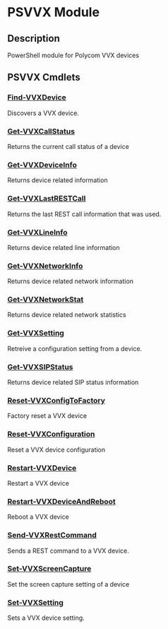 ﻿---
Module Name: PSVVX
Module Guid: 00000000-0000-0000-0000-000000000000
Download Help Link: https://github.com/zloeber/psvvx/release/PSVVX/docs/PSVVX.md
Help Version: 0.0.3
Locale: en-US
---

# PSVVX Module
## Description
PowerShell module for Polycom VVX devices

## PSVVX Cmdlets
### [Find-VVXDevice](Find-VVXDevice.md)
Discovers a VVX device.

### [Get-VVXCallStatus](Get-VVXCallStatus.md)
Returns the current call status of a device

### [Get-VVXDeviceInfo](Get-VVXDeviceInfo.md)
Returns device related information

### [Get-VVXLastRESTCall](Get-VVXLastRESTCall.md)
Returns the last REST call information that was used.

### [Get-VVXLineInfo](Get-VVXLineInfo.md)
Returns device related line information

### [Get-VVXNetworkInfo](Get-VVXNetworkInfo.md)
Returns device related network information

### [Get-VVXNetworkStat](Get-VVXNetworkStat.md)
Returns device related network statistics

### [Get-VVXSetting](Get-VVXSetting.md)
Retreive a configuration setting from a device.

### [Get-VVXSIPStatus](Get-VVXSIPStatus.md)
Returns device related SIP status information

### [Reset-VVXConfigToFactory](Reset-VVXConfigToFactory.md)
Factory reset a VVX device

### [Reset-VVXConfiguration](Reset-VVXConfiguration.md)
Reset a VVX device configuration

### [Restart-VVXDevice](Restart-VVXDevice.md)
Restart a VVX device

### [Restart-VVXDeviceAndReboot](Restart-VVXDeviceAndReboot.md)
Reboot a VVX device

### [Send-VVXRestCommand](Send-VVXRestCommand.md)
Sends a REST command to a VVX device.

### [Set-VVXScreenCapture](Set-VVXScreenCapture.md)
Set the screen capture setting of a device

### [Set-VVXSetting](Set-VVXSetting.md)
Sets a VVX device setting.


